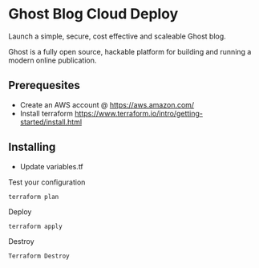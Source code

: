 # Ghost Blog Cloud Deploy
Launch a simple, secure, cost effective and scaleable Ghost blog.

Ghost is a fully open source, hackable platform for building and running a modern online publication.

## Prerequesites
* Create an AWS account @ https://aws.amazon.com/
* Install terraform https://www.terraform.io/intro/getting-started/install.html

## Installing
* Update variables.tf

Test your configuration
```
terraform plan
```

Deploy
```
terraform apply
```

Destroy
```
Terraform Destroy
```
